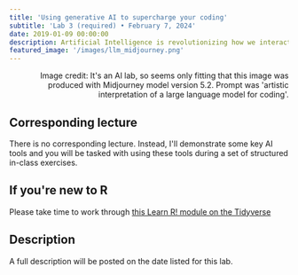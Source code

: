 ```yaml
---
title: 'Using generative AI to supercharge your coding'
subtitle: 'Lab 3 (required) • February 7, 2024'
date: 2019-01-09 00:00:00
description: Artificial Intelligence is revolutionizing how we interact with code.  Since we're about to dive into using R scripts in this class, this is a good time to familiarize ourselves with cutting-edge AI tools to improve the use of coding langages.
featured_image: '/images/llm_midjourney.png'
---
```


<div style="text-align: right"> Image credit: It's an AI lab, so seems only fitting that this image was produced with Midjourney model version 5.2. Prompt was 'artistic interpretation of a large language model for coding'. </div>

## Corresponding lecture

There is no corresponding lecture.  Instead, I'll demonstrate some key AI tools and you will be tasked with using these tools during a set of structured in-class exercises.

## If you're new to R

Please take time to work through [this Learn R! module on the Tidyverse](https://diytranscriptomics.com/learnr/module-03)


## Description

A full description will be posted on the date listed for this lab.